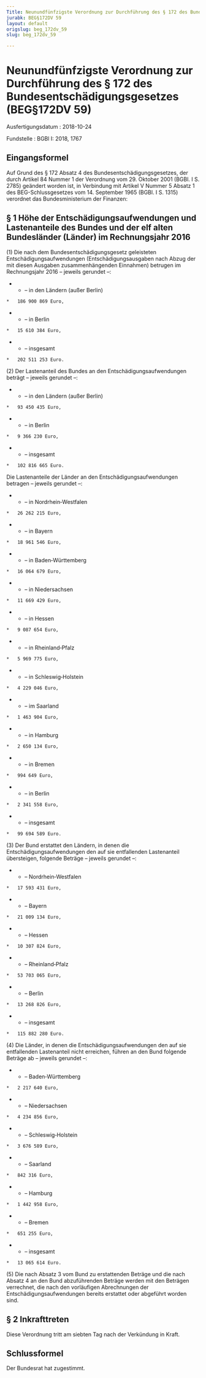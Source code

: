 ```yaml
---
Title: Neunundfünfzigste Verordnung zur Durchführung des § 172 des Bundesentschädigungsgesetzes
jurabk: BEG§172DV 59
layout: default
origslug: beg_172dv_59
slug: beg_172dv_59

---
```


# Neunundfünfzigste Verordnung zur Durchführung des § 172 des Bundesentschädigungsgesetzes (BEG§172DV 59)

Ausfertigungsdatum
:   2018-10-24

Fundstelle
:   BGBl I: 2018, 1767


## Eingangsformel

Auf Grund des § 172 Absatz 4 des Bundesentschädigungsgesetzes, der
durch Artikel 84 Nummer 1 der Verordnung vom 29. Oktober 2001 (BGBl. I
S. 2785) geändert worden ist, in Verbindung mit Artikel V Nummer 5
Absatz 1 des BEG-Schlussgesetzes vom 14. September 1965 (BGBl. I S.
1315) verordnet das Bundesministerium der Finanzen:


## § 1 Höhe der Entschädigungsaufwendungen und Lastenanteile des Bundes und der elf alten Bundesländer (Länder) im Rechnungsjahr 2016

(1) Die nach dem Bundesentschädigungsgesetz geleisteten
Entschädigungsaufwendungen (Entschädigungsausgaben nach Abzug der mit
diesen Ausgaben zusammenhängenden Einnahmen) betrugen im Rechnungsjahr
2016 – jeweils gerundet –:

*    *   – in den Ländern (außer Berlin)

    *   186 900 869 Euro,


*    *   – in Berlin

    *   15 610 384 Euro,


*    *   – insgesamt

    *   202 511 253 Euro.




(2) Der Lastenanteil des Bundes an den Entschädigungsaufwendungen
beträgt – jeweils gerundet –:

*    *   – in den Ländern (außer Berlin)

    *   93 450 435 Euro,


*    *   – in Berlin

    *   9 366 230 Euro,


*    *   – insgesamt

    *   102 816 665 Euro.



Die Lastenanteile der Länder an den Entschädigungsaufwendungen
betragen – jeweils gerundet –:

*    *   – in Nordrhein‑Westfalen

    *   26 262 215 Euro,


*    *   – in Bayern

    *   18 961 546 Euro,


*    *   – in Baden‑Württemberg

    *   16 064 679 Euro,


*    *   – in Niedersachsen

    *   11 669 429 Euro,


*    *   – in Hessen

    *   9 087 654 Euro,


*    *   – in Rheinland‑Pfalz

    *   5 969 775 Euro,


*    *   – in Schleswig‑Holstein

    *   4 229 046 Euro,


*    *   – im Saarland

    *   1 463 904 Euro,


*    *   – in Hamburg

    *   2 650 134 Euro,


*    *   – in Bremen

    *   994 649 Euro,


*    *   – in Berlin

    *   2 341 558 Euro,


*    *   – insgesamt

    *   99 694 589 Euro.




(3) Der Bund erstattet den Ländern, in denen die
Entschädigungsaufwendungen den auf sie entfallenden Lastenanteil
übersteigen, folgende Beträge – jeweils gerundet –:

*    *   – Nordrhein‑Westfalen

    *   17 593 431 Euro,


*    *   – Bayern

    *   21 009 134 Euro,


*    *   – Hessen

    *   10 307 824 Euro,


*    *   – Rheinland‑Pfalz

    *   53 703 065 Euro,


*    *   – Berlin

    *   13 268 826 Euro,


*    *   – insgesamt

    *   115 882 280 Euro.




(4) Die Länder, in denen die Entschädigungsaufwendungen den auf sie
entfallenden Lastenanteil nicht erreichen, führen an den Bund folgende
Beträge ab – jeweils gerundet –:

*    *   – Baden‑Württemberg

    *   2 217 640 Euro,


*    *   – Niedersachsen

    *   4 234 856 Euro,


*    *   – Schleswig‑Holstein

    *   3 676 589 Euro,


*    *   – Saarland

    *   842 316 Euro,


*    *   – Hamburg

    *   1 442 958 Euro,


*    *   – Bremen

    *   651 255 Euro,


*    *   – insgesamt

    *   13 065 614 Euro.




(5) Die nach Absatz 3 vom Bund zu erstattenden Beträge und die nach
Absatz 4 an den Bund abzuführenden Beträge werden mit den Beträgen
verrechnet, die nach den vorläufigen Abrechnungen der
Entschädigungsaufwendungen bereits erstattet oder abgeführt worden
sind.


## § 2 Inkrafttreten

Diese Verordnung tritt am siebten Tag nach der Verkündung in Kraft.


## Schlussformel

Der Bundesrat hat zugestimmt.

